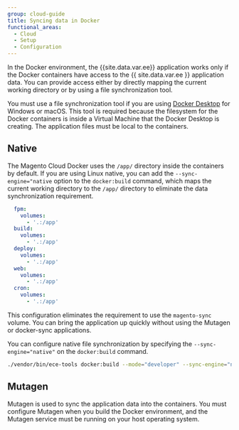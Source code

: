 ```yaml
---
group: cloud-guide
title: Syncing data in Docker
functional_areas:
  - Cloud
  - Setup
  - Configuration
---
```

In the Docker environment, the {{site.data.var.ee}} application works only if the Docker containers have access to the {{ site.data.var.ee }} application data. You can provide access  either by directly mapping the current working directory or by using a file synchronization tool.

You must use a file synchronization tool if you are using [Docker Desktop](https://www.docker.com/products/docker-desktop) for Windows or macOS. This tool is required because the filesystem for the Docker containers is inside a Virtual Machine that the Docker Desktop is creating. The application files must be local to the containers.

## Native
The Magento Cloud Docker uses the `/app/` directory inside the containers by default. If you are using Linux native, you can add the `--sync-engine="native` option to the `docker:build` command, which maps the current working directory to the `/app/` directory to eliminate the data synchronization requirement.

```yaml
  fpm:
    volumes:
      - '.:/app'
  build:
    volumes:
      - '.:/app'
  deploy:
    volumes:
      - '.:/app'
  web:
    volumes:
      - '.:/app'
  cron:
    volumes:
      - '.:/app'
```

This configuration eliminates the requirement to use the `magento-sync` volume. You can bring the application up quickly without using the Mutagen or docker-sync applications.

You can configure native file synchronization by specifying the `--sync-engine="native"` on the `docker:build` command.
```bash
./vendor/bin/ece-tools docker:build --mode="developer" --sync-engine="native"
```

## Mutagen
Mutagen is used to sync the application data into the containers. You must configure Mutagen when you build the Docker environment, and the Mutagen service must be running on your host operating system.

